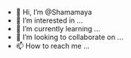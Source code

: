 - 👋 Hi, I’m @Shamamaya
- 👀 I’m interested in ...
- 🌱 I’m currently learning ...
- 💞️ I’m looking to collaborate on ...
- 📫 How to reach me ...

<!---
Shamamaya/Shamamaya is a ✨ special ✨ repository because its `README.md` (this file) appears on your GitHub profile.
You can click the Preview link to take a look at your changes.
--->

